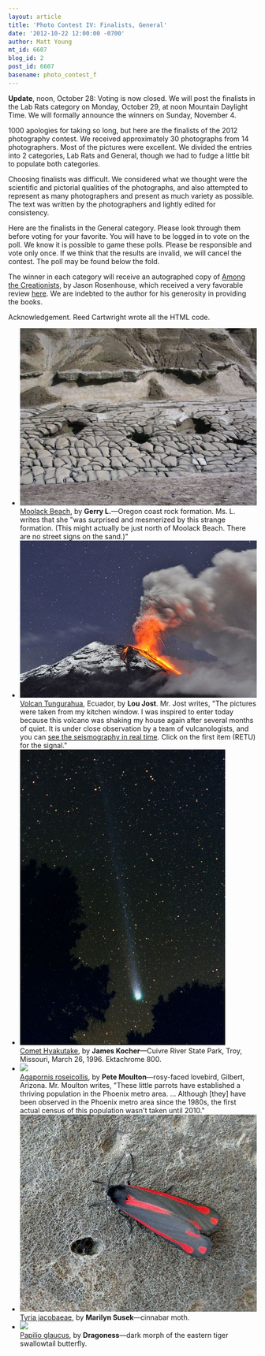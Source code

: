 ```yaml
---
layout: article
title: 'Photo Contest IV: Finalists, General'
date: '2012-10-22 12:00:00 -0700'
author: Matt Young
mt_id: 6607
blog_id: 2
post_id: 6607
basename: photo_contest_f
---
```

**Update**, noon, October 28:  Voting is now closed.  We will post the finalists in the Lab Rats category on Monday, October 29, at noon Mountain Daylight Time.  We will formally announce the winners on Sunday, November 4.

1000 apologies for taking so long, but here are the finalists of the 2012 photography contest. We received approximately 30 photographs from 14 photographers. Most of the pictures were excellent. We divided the entries into 2 categories, Lab Rats and General, though we had to fudge a little bit to populate both categories.

Choosing finalists was difficult. We considered what we thought were the scientific and pictorial qualities of the photographs, and also attempted to represent as many photographers and present as much variety as possible. The text was written by the photographers and lightly edited for consistency.

Here are the finalists in the General category. Please look through them before voting for your favorite. You will have to be logged in to vote on the poll. We know it is possible to game these polls. Please be responsible and vote only once. If we think that the results are invalid, we will cancel the contest. The poll may be found below the fold.

The winner in each category will receive an autographed copy of [Among the Creationists]( http://www.amazon.com/Among-Creationists-Dispatches-Anti-Evolutionist-Front/dp/0199744637), by Jason Rosenhouse, which received a very favorable review [here]( http://pandasthumb.org/archives/2012/07/among-the-creat.html). We are indebted to the author for his generosity in providing the books.

Acknowledgement.  Reed Cartwright wrote all the HTML code. 


<style>
#mygalleryview {
}
.gallery {
background-color: #333 !important;
margin-left: auto;
margin-right: auto;
}
.pointer {
border-bottom-color: #FFF !important;
}
.frame.current .img_wrap {
border-color: #FFF !important;
}
.gallery img {
margin: 0px !important;
}
.frame .img_wrap {
border-width: 3px !important;
}
.panel-overlay {
overflow:auto !important;
} 
</style>
<ul id="mygalleryview" >
<li><img src="/uploads/2012/GerryL.Rock_Formation_near_Moolack_Beach.jpg" />
<div class="panel-overlay">
<a href="http://en.wikipedia.org/wiki/Moolack_Beach">Moolack Beach</a>, by <b>Gerry L.</b>&mdash;Oregon coast rock formation. Ms. L. writes that she "was surprised and mesmerized by this strange formation. (This might actually be just north of Moolack Beach. There are no street signs on the sand.)"
</div>
</li>
<li><img src="/uploads/2012/Jost.Tungurahua1.jpg" />
<div class="panel-overlay">
<a href="http://en.wikipedia.org/wiki/Tungurahua">Volcan Tungurahua</a>, Ecuador, by <b>Lou Jost</b>. Mr. Jost writes, "The pictures were taken from my kitchen window. I was inspired to enter today because this volcano was shaking my house again after several months of quiet. It is under close observation by a team of vulcanologists, and you can <a href="http://www.igepn.edu.ec/index.php/sismos/senales-sismicas.html">see the seismography in real time</a>. Click on the first item (RETU) for the signal."
</div>
</li>
<li><img src="/uploads/2012/Kocher_CometHyakutake1996.jpg" />
<div class="panel-overlay">
<a href="http://en.wikipedia.org/wiki/Hyakutake">Comet Hyakutake</a>, by <b>James Kocher</b>&mdash;Cuivre River State Park, Troy, Missouri, March 26, 1996. Ektachrome 800.  
</div>
</li>
<li><img src="http://pandasthumb.org/archives/2012/10/moulton.Agapornis%20_roseicollis.jpg" />
<div class="panel-overlay">
<a href="http://www.azfo.org/pfLoveBird/pfloMain.html">Agapornis roseicollis</a>, by <b>Pete Moulton</b>&mdash;rosy-faced lovebird, Gilbert, Arizona. Mr. Moulton writes, "These little parrots have established a thriving population in the Phoenix metro area. ...  Although [they] have been observed in the Phoenix metro area since the 1980s, the first actual census of this population wasn't taken until 2010."
</div>
</li>
<li><img src="/uploads/2012/Susek.Cinnabar_Moth.jpg" />
<div class="panel-overlay">
<a href="http://en.wikipedia.org/wiki/Cinnabar_moth">Tyria jacobaeae</a>, by <b>Marilyn Susek</b>&mdash;cinnabar moth.
</div>
</li>
<li><img src="http://pandasthumb.org/archives/2012/10/Wysocki.Eastern%20Tiger%20Swallowtail%20Female01.jpg" />
<div class="panel-overlay">
<a href="http://www.butterfliesandmoths.org/species/Papilio-glaucus">Papilio glaucus</a>, by <b>Dragoness</b>&mdash;dark morph of the eastern tiger swallowtail butterfly.
</div>
</li>
</ul>
<script>
$(function(){
$('#mygalleryview').galleryView({
panel_width: 600,
panel_height: 450,
frame_width: 100,
frame_height: 100,
nav_theme: '/scripts/ext/themes/light',
transition_interval: 0
});
});
</script>
